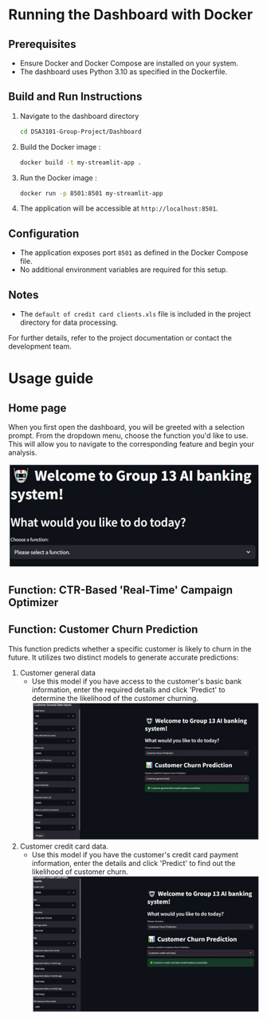 # Running the Dashboard with Docker

## Prerequisites

- Ensure Docker and Docker Compose are installed on your system.
- The dashboard uses Python 3.10 as specified in the Dockerfile.

## Build and Run Instructions
1. Navigate to the dashboard directory
   ```bash
   cd DSA3101-Group-Project/Dashboard
   ```
2. Build the Docker image :

   ```bash
   docker build -t my-streamlit-app .
   ```
3. Run the Docker image :

   ```bash
   docker run -p 8501:8501 my-streamlit-app
   ```
4. The application will be accessible at `http://localhost:8501`.

## Configuration

- The application exposes port `8501` as defined in the Docker Compose file.
- No additional environment variables are required for this setup.

## Notes

- The `default of credit card clients.xls` file is included in the project directory for data processing.

For further details, refer to the project documentation or contact the development team.

# Usage guide
## Home page

When you first open the dashboard, you will be greeted with a selection prompt. From the dropdown menu, choose the function you'd like to use. This will allow you to navigate to the corresponding feature and begin your analysis.

<p align="center">
  <img src="Images/dashboard%20home%20page.JPG" width="800">
</p>

## Function: CTR-Based 'Real-Time' Campaign Optimizer

## Function: Customer Churn Prediction
This function predicts whether a specific customer is likely to churn in the future. It utilizes two distinct models to generate accurate predictions:

1. Customer general data
   - Use this model if you have access to the customer's basic bank information, enter the required details and click 'Predict' to determine the likelihood of the customer churning.
![Model 1](Images/customer%20general%20data.JPG)
3. Customer credit card data.
   - Use this model if you have the customer's credit card payment information, enter the details and click 'Predict' to find out the likelihood of customer churn.
![Model 2](Images/customer%20cc%20data.JPG)

